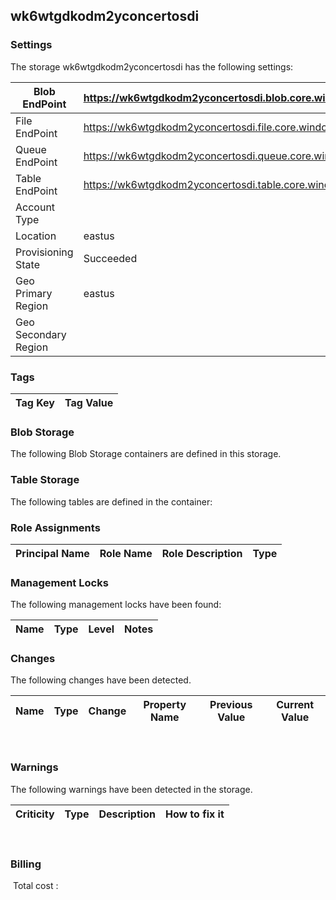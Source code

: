 
## wk6wtgdkodm2yconcertosdi 

### Settings
The storage wk6wtgdkodm2yconcertosdi has the following settings:

| Blob EndPoint | https://wk6wtgdkodm2yconcertosdi.blob.core.windows.net/  |
| --- | --- |
| File EndPoint | https://wk6wtgdkodm2yconcertosdi.file.core.windows.net/  |
| Queue EndPoint | https://wk6wtgdkodm2yconcertosdi.queue.core.windows.net/  |
| Table EndPoint | https://wk6wtgdkodm2yconcertosdi.table.core.windows.net/  |
| Account Type |   |
| Location | eastus  |
| Provisioning State | Succeeded  |
| Geo Primary Region | eastus  |
| Geo Secondary Region |   |


### Tags


| Tag Key | Tag Value |
| --- | --- |

### Blob Storage
The following Blob Storage containers are defined in this storage. 

### Table Storage
The following tables are defined in the container:

### Role Assignments


| Principal Name | Role Name | Role Description | Type |
| --- | --- | --- | --- |

### Management Locks
The following management locks have been found: 

| Name | Type | Level | Notes |
| --- | --- | --- | --- |

### Changes
The following changes have been detected. 

| Name | Type | Change | Property Name | Previous Value | Current Value |
| --- | --- | --- | --- | --- | --- |
 
### Warnings
The following warnings have been detected in the storage. 

| Criticity | Type | Description | How to fix it |
| --- | --- | --- | --- |
 
### Billing
 Total cost : 
